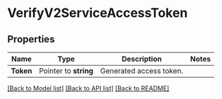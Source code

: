 # VerifyV2ServiceAccessToken

## Properties
Name | Type | Description | Notes
------------ | ------------- | ------------- | -------------
**Token** | Pointer to **string** | Generated access token. |

[[Back to Model list]](../README.md#documentation-for-models) [[Back to API list]](../README.md#documentation-for-api-endpoints) [[Back to README]](../README.md)


